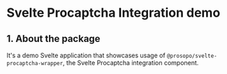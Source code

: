 # Svelte Procaptcha Integration demo

## 1. About the package

It's a demo Svelte application that showcases usage of `@prosopo/svelte-procaptcha-wrapper`, the Svelte Procaptcha
integration component.
